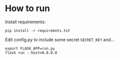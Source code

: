 # How to run

Install requirements:
```
pip install -r requiremnts.txt
```

Edit config.py to include some secret `SECRET_KEY` and...
```
export FLASK_APP=run.py
flask run --host=0.0.0.0
```


